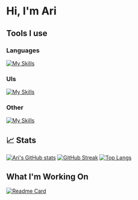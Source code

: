 # Hi, I'm Ari

## Tools I use
### Languages
[![My Skills](https://skillicons.dev/icons?i=py,java,html,cpp,dart)](https://skillicons.dev)

### UIs
[![My Skills](https://skillicons.dev/icons?i=flutter,qt,react)](https://skillicons.dev)

### Other
[![My Skills](https://skillicons.dev/icons?i=firebase,opencv,git,gradle)](https://skillicons.dev)


## 📈 Stats

[![Ari's GitHub stats](https://github-readme-stats.vercel.app/api?username=aridavidson001&show_icons=true&theme=gotham)](https://github.com/anuraghazra/github-readme-stats) [![GitHub Streak](https://github-readme-streak-stats.herokuapp.com?user=aridavidson001&theme=gotham)](https://git.io/streak-stats)
[![Top Langs](https://github-readme-stats.vercel.app/api/top-langs/?username=aridavidson001&theme=gotham)](https://github.com/anuraghazra/github-readme-stats)

## What I'm Working On
[![Readme Card](https://github-readme-stats.vercel.app/api/pin/?username=TitaniumTigers4829&repo=offseason-robot-code&theme=gotham)](https://github.com/anuraghazra/github-readme-stats)
<!--
**aridavidson001/aridavidson001** is a ✨ _special_ ✨ repository because its `README.md` (this file) appears on your GitHub profile.

Here are some ideas to get you started:

- 🔭 I’m currently working on ...
- 🌱 I’m currently learning ...
- 👯 I’m looking to collaborate on ...
- 🤔 I’m looking for help with ...
- 💬 Ask me about ...
- 📫 How to reach me: ...
- 😄 Pronouns: ...
- ⚡ Fun fact: ...
-->
